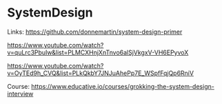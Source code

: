 # SystemDesign

Links:
https://github.com/donnemartin/system-design-primer

https://www.youtube.com/watch?v=quLrc3PbuIw&list=PLMCXHnjXnTnvo6alSjVkgxV-VH6EPyvoX

https://www.youtube.com/watch?v=OyTEd9h_CVQ&list=PLkQkbY7JNJuAhePp7E_WSpfFqjQp6RniV

Course:
https://www.educative.io/courses/grokking-the-system-design-interview
